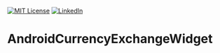 <a id="readme-top"></a>
[![MIT License][license-shield]][license-url]
[![LinkedIn][linkedin-shield]][linkedin-url]

# AndroidCurrencyExchangeWidget


<!-- MARKDOWN LINKS & IMAGES -->
<!-- https://www.markdownguide.org/basic-syntax/#reference-style-links -->
[license-shield]: https://img.shields.io/github/license/othneildrew/Best-README-Template.svg?style=for-the-badge
[license-url]: https://github.com/GLandeira/AndroidCurrencyExchangeWidget/blob/develop/License.txt
[linkedin-shield]: https://img.shields.io/badge/-LinkedIn-black.svg?style=for-the-badge&logo=linkedin&colorB=555
[linkedin-url]: https://www.linkedin.com/in/gast%C3%B3n-landeira-garrone-90070b170/
